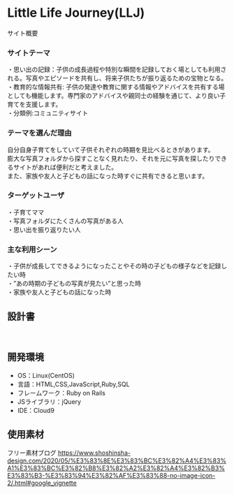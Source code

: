 # Little Life Journey(LLJ)
サイト概要
### サイトテーマ
<!--何を『目的』とし、どのような『分類』なのかを簡潔に書く-->
・思い出の記録：子供の成長過程や特別な瞬間を記録しておく場としても利用される。写真やエピソードを共有し、将来子供たちが振り返るための宝物となる。  
・教育的な情報共有: 子供の発達や教育に関する情報やアドバイスを共有する場としても機能します。専門家のアドバイスや親同士の経験を通じて、より良い子育てを支援します。  
・分類例:コミュニティサイト  
### テーマを選んだ理由
<!--なぜこのようなテーマにしたかを説明する-->
自分自身子育てをしていて子供それぞれの時期を見比べるときがあります。  
膨大な写真フォルダから探すことなく見れたり、それを元に写真を探したりできるサイトがあれば便利だと考えました。  
また、家族や友人と子どもの話になった時すぐに共有できると思います。
### ターゲットユーザ
<!--誰に使ってもらうかを具体的に記載する-->
・子育てママ   
・写真フォルダにたくさんの写真がある人  
・思い出を振り返りたい人  
### 主な利用シーン
<!--どのような時に使うのかの状況を記載すること-->
・子供が成長してできるようになったことやその時の子どもの様子などを記録したい時   
・”あの時期の子どもの写真が見たい”と思った時  
・家族や友人と子どもの話になった時  
## 設計書
<!--テーマを設定・提出する時点では不要です-->
​
## 開発環境
- OS：Linux(CentOS)
- 言語：HTML,CSS,JavaScript,Ruby,SQL
- フレームワーク：Ruby on Rails
- JSライブラリ：jQuery
- IDE：Cloud9
​
## 使用素材
フリー素材ブログ
https://www.shoshinsha-design.com/2020/05/%E3%83%8E%E3%83%BC%E3%82%A4%E3%83%A1%E3%83%BC%E3%82%B8%E3%82%A2%E3%82%A4%E3%82%B3%E3%83%B3-%E3%83%94%E3%82%AF%E3%83%88-no-image-icon-2/.html#google_vignette
